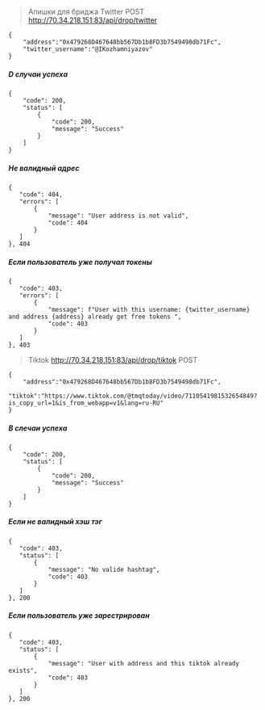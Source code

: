>Апишки для бриджа 
> Twitter
> POST
> http://70.34.218.151:83/api/drop/twitter
```
{
    "address":"0x479268D467648bb567Db1b8FD3b7549498db71Fc",
    "twitter_username":"@IKozhamniyazov"
}
```
##### D случаи успеха
```
{
    "code": 200,
    "status": [
        {
            "code": 200,
            "message": "Success"
        }
    ]
}
```
##### Не валидный адрес
```
{
   "code": 404,
   "errors": [
       {
           "message": "User address is not valid",
           "code": 404
       }
   ]
}, 404
```
##### Если пользователь уже получал токены
```
{
   "code": 403,
   "errors": [
       {
           "message": f"User with this username: {twitter_username}  and address {address} already get free tokens ",
           "code": 403
       }
   ]
}, 403
```



> Tiktok 
> http://70.34.218.151:83/api/drop/tiktok
> POST
```
{
    "address":"0x479268D467648bb567Db1b8FD3b7549498db71Fc",
    "tiktok":"https://www.tiktok.com/@tmqtoday/video/7110541981532654849?is_copy_url=1&is_from_webapp=v1&lang=ru-RU"
}
```
##### В слечаи успеха
```
{
    "code": 200,
    "status": [
        {
            "code": 200,
            "message": "Success"
        }
    ]
}
```
##### Ecли не валидный хэш тэг 
```
{
   "code": 403,
   "status": [
       {
           "message": "No valide hashtag",
           "code": 403
       }
   ]
}, 200
```


##### Если пользователь уже зарестрирован 
```
{
   "code": 403,
   "status": [
       {
           "message": "User with address and this tiktok already exists",
           "code": 403
       }
   ]
}, 200
```